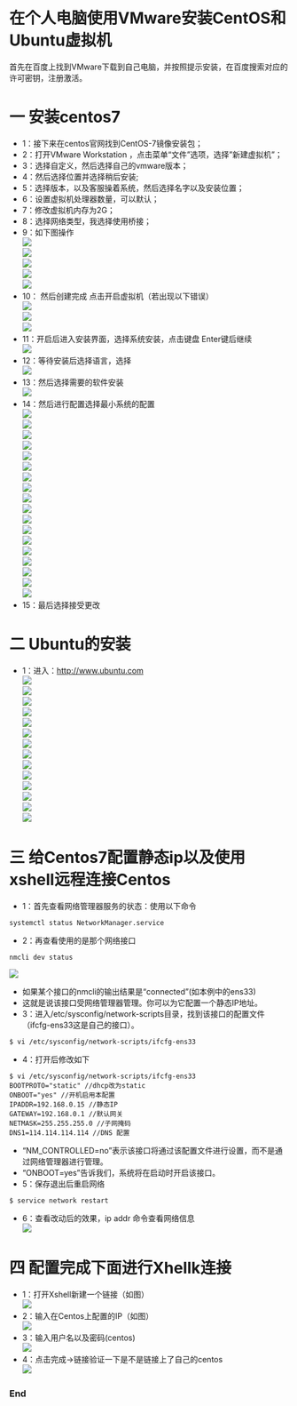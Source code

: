 # **在个人电脑使用VMware安装CentOS和Ubuntu虚拟机**
首先在百度上找到VMware下载到自己电脑，并按照提示安装，在百度搜索对应的许可密钥，注册激活。
# 一 安装centos7
- 1：接下来在centos官网找到CentOS-7镜像安装包；
- 2：打开VMware Workstation ，点击菜单“文件”选项，选择”新建虚拟机”；
- 3：选择自定义，然后选择自己的vmware版本；
- 4：然后选择位置并选择稍后安装;
- 5：选择版本，以及客服操着系统，然后选择名字以及安装位置；
- 6：设置虚拟机处理器数量，可以默认；
- 7：修改虚拟机内存为2G；
- 8：选择网络类型，我选择使用桥接；
- 9：如下图操作  
![](1.png )  
![](2.png )  
![](3.png )  
![](4.png )  
![](5.png )  
- 10： 然后创建完成 点击开启虚拟机（若出现以下错误）  
![](6.png )  
![](7.png )  
![](8.png )  
- 11：开启后进入安装界面，选择系统安装，点击键盘 Enter键后继续  
![](9.png )  
- 12：等待安装后选择语言，选择  
![](10.png )  
- 13：然后选择需要的软件安装  
![](11.png )  
- 14：然后进行配置选择最小系统的配置  
![](12.png )  
![](13.png )  
![](14.png )  
![](15.png )  
![](16.png )  
![](17.png )  
![](18.png )  
![](19.png )  
![](20.png )  
![](21.png )  
![](22.png )  
![](23.png )  
![](24.png )  
![](25.png )  
![](26.png )  
![](27.png )  
![](28.png )  
![](29.png )  
- 15：最后选择接受更改  

# 二 Ubuntu的安装
- 1：进入：http://www.ubuntu.com  
![](30.png )  
![](31.png )  
![](32.png )  
![](33.png )  
![](34.png )  
![](35.png )  
![](36.png )  
![](37.png )  
![](38.png )  
![](39.png )  
![](40.png )  
![](41.png )  
![](42.png )  
![](43.png )  

# 三 给Centos7配置静态ip以及使用xshell远程连接Centos  
- 1：首先查看网络管理器服务的状态：使用以下命令 
```
systemctl status NetworkManager.service
```
- 2：再查看使用的是那个网络接口
```
nmcli dev status
```
![](50.png )  
- 如果某个接口的nmcli的输出结果是“connected”(如本例中的ens33)  
- 这就是说该接口受网络管理器管理。你可以为它配置一个静态IP地址。  
- 3：进入/etc/sysconfig/network-scripts目录，找到该接口的配置文件（ifcfg-ens33这是自己的接口）。  
```
$ vi /etc/sysconfig/network-scripts/ifcfg-ens33
```
- 4：打开后修改如下  
```
$ vi /etc/sysconfig/network-scripts/ifcfg-ens33 
BOOTPROTO="static" //dhcp改为static   
ONBOOT="yes" //开机启用本配置   
IPADDR=192.168.0.15 //静态IP  
GATEWAY=192.168.0.1 //默认网关  
NETMASK=255.255.255.0 //子网掩码   
DNS1=114.114.114.114 //DNS 配置 
```
- “NM_CONTROLLED=no”表示该接口将通过该配置文件进行设置，而不是通过网络管理器进行管理。  
- “ONBOOT=yes”告诉我们，系统将在启动时开启该接口。  
- 5：保存退出后重启网络  
```
$ service network restart
```
- 6：查看改动后的效果，ip addr 命令查看网络信息  
![](51.png )  

# 四 配置完成下面进行Xhellk连接  
- 1：打开Xshell新建一个链接（如图）  
![](52.png )   
- 2：输入在Centos上配置的IP（如图）  
![](53.png )  
- 3：输入用户名以及密码(centos)  
![](54.png )  
- 4：点击完成->链接验证一下是不是链接上了自己的centos  
![](55.png )  
### End